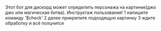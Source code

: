 Этот бот для дискорд может определить персонажа на картинке(джо джо или магическая битва).
Инструктаж пользования!
1 напишите команду '$check' 
2 далее прикрепите подходящую картинку
3 ждите обработку и всё полцчится
